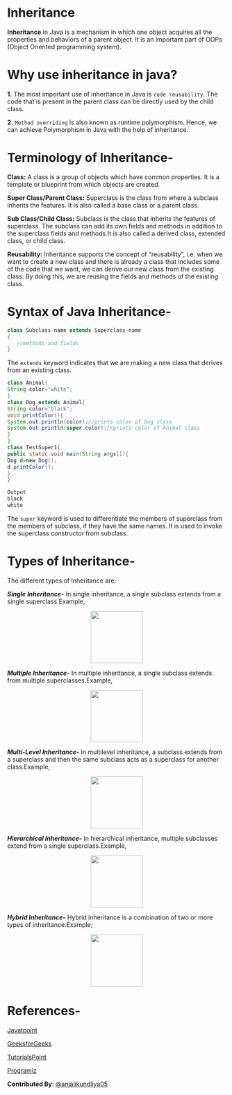 # Inheritance
**Inheritance** in Java is a mechanism in which one object acquires all the properties and behaviors of a parent object. It is an important part of OOPs (Object Oriented programming system).

# Why use inheritance in java?
**1.** The most important use of inheritance in Java is `code reusability`. The code that is present in the parent class can be directly used by the child class.

**2.** `Method overriding` is also known as runtime polymorphism. Hence, we can achieve Polymorphism in Java with the help of inheritance.

# Terminology of Inheritance-
**Class:** A class is a group of objects which have common properties. It is a template or blueprint from which objects are created.

**Super Class/Parent Class:** Superclass is the class from where a subclass inherits the features. It is also called a base class or a parent class.

**Sub Class/Child Class:** Subclass is the class that inherits the features of superclass. The subclass can add its own fields and methods in addition to the superclass fields and methods.It is also called a derived class, extended class, or child class.

**Reusability:** Inheritance supports the concept of “reusability”, i.e. when we want to create a new class and there is already a class that includes some of the code that we want, we can derive our new class from the existing class. By doing this, we are reusing the fields and methods of the existing class.

# Syntax of Java Inheritance-
```Java
class Subclass-name extends Superclass-name  
{  
   //methods and fields  
}  
```
The `extends` keyword indicates that we are making a new class that derives from an existing class. 

```Java
class Animal{  
String color="white";  
}  
class Dog extends Animal{  
String color="black";  
void printColor(){  
System.out.println(color);//prints color of Dog class  
System.out.println(super.color);//prints color of Animal class  
}  
}  
class TestSuper1{  
public static void main(String args[]){  
Dog d=new Dog();  
d.printColor();  
}
}  
```
```Java
Output
black
white
```

The `super` keyword is used to differentiate the members of superclass from the members of subclass, if they have the same names. It is used to invoke the superclass constructor from subclass.

# Types of Inheritance-

The different types of Inheritance are:

**_Single Inheritance-_** In single inheritance, a single subclass extends from a single superclass.Example,
<p align="center">
  <img src="https://cdn.programiz.com/sites/tutorial2program/files/java-single-inheritance.png" width="120" height=120" />
</p>
                                                                                                                       
**_Multiple Inheritance-_** In multiple inheritance, a single subclass extends from multiple superclasses.Example,
<p align="center">
  <img src="https://cdn.programiz.com/sites/tutorial2program/files/java-multiple-inheritance.png" width="120" height=120" />
</p>

**_Multi-Level Inheritance-_** In multilevel inheritance, a subclass extends from a superclass and then the same subclass acts as a superclass for another class.Example,
<p align="center">
  <img src="https://cdn.programiz.com/sites/tutorial2program/files/java-multilevel-inheritance.png" width="120" height=120" />
</p>

**_Hierarchical Inheritance-_** In hierarchical inheritance, multiple subclasses extend from a single superclass.Example,
<p align="center">
  <img src="https://cdn.programiz.com/sites/tutorial2program/files/java-hierarchical-inheritance.png" width="120" height=120" />
</p>

**_Hybrid Inheritance-_** Hybrid inheritance is a combination of two or more types of inheritance.Example;
<p align="center">
  <img src="https://cdn.programiz.com/sites/tutorial2program/files/java-hybrid-inheritance.png" width="120" height=120" />
</p>
                                                                                                                             
# References-

[Javatpoint](https://www.javatpoint.com/inheritance-in-java)

[GeeksforGeeks](https://www.geeksforgeeks.org/inheritance-in-java/)

[TutorialsPoint](https://www.tutorialspoint.com/java/java_inheritance.htm)

[Programiz](https://www.programiz.com/java-programming/inheritance)

**Contributed By**: [@anjalikundliya05](https://github.com/anjali-kundliya05)
